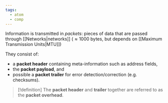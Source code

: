 ```yaml
---
tags:
  - atom
  - comp
---
```

Information is transmitted in *packets*: pieces of data that are passed through [[Networks|networks]] ($\approx 1000$ bytes, but depends on [[Maximum Transmission Units|MTU]])

They consist of:
- a **packet header** containing meta-information such as address fields,
- the **packet payload**, and
- possible a **packet trailer** for error detection/correction (e.g. checksums).

> [!definition] The **packet header** and **trailer** together are referred to as the **packet overhead**.